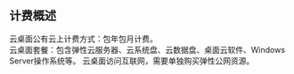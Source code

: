 ## 计费概述
云桌面公有云上计费方式：包年包月计费。<br>
云桌面套餐：包含弹性云服务器、云系统盘、云数据盘、桌面云软件、Windows Server操作系统等。
云桌面访问互联网，需要单独购买弹性公网资源。<br>
